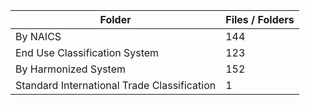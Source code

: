 | Folder                                      |   Files / Folders |
|---------------------------------------------|-------------------|
| By NAICS                                    |               144 |
| End Use Classification System               |               123 |
| By Harmonized System                        |               152 |
| Standard International Trade Classification |                 1 |